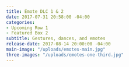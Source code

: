 ```yaml
---
title: Emote DLC 1 & 2
date: 2017-07-31 20:58:00 -04:00
categories:
- Upcoming Row 1
- Featured Box 2
subtitle: Gestures, dances, and emotes
release-date: 2017-08-14 20:00:00 -04:00
main-image: "/uploads/emotes-main.jpg"
three-images: "/uploads/emotes-one-third.jpg"
---
```


